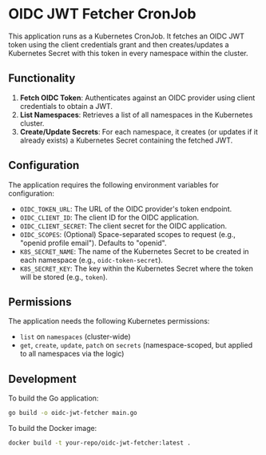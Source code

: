 # OIDC JWT Fetcher CronJob

This application runs as a Kubernetes CronJob. It fetches an OIDC JWT token using the client credentials grant and then creates/updates a Kubernetes Secret with this token in every namespace within the cluster.

## Functionality

1.  **Fetch OIDC Token**: Authenticates against an OIDC provider using client credentials to obtain a JWT.
2.  **List Namespaces**: Retrieves a list of all namespaces in the Kubernetes cluster.
3.  **Create/Update Secrets**: For each namespace, it creates (or updates if it already exists) a Kubernetes Secret containing the fetched JWT.

## Configuration

The application requires the following environment variables for configuration:

- `OIDC_TOKEN_URL`: The URL of the OIDC provider's token endpoint.
- `OIDC_CLIENT_ID`: The client ID for the OIDC application.
- `OIDC_CLIENT_SECRET`: The client secret for the OIDC application.
- `OIDC_SCOPES`: (Optional) Space-separated scopes to request (e.g., "openid profile email"). Defaults to "openid".
- `K8S_SECRET_NAME`: The name of the Kubernetes Secret to be created in each namespace (e.g., `oidc-token-secret`).
- `K8S_SECRET_KEY`: The key within the Kubernetes Secret where the token will be stored (e.g., `token`).

## Permissions

The application needs the following Kubernetes permissions:

- `list` on `namespaces` (cluster-wide)
- `get`, `create`, `update`, `patch` on `secrets` (namespace-scoped, but applied to all namespaces via the logic)

## Development

To build the Go application:
```bash
go build -o oidc-jwt-fetcher main.go
```

To build the Docker image:
```bash
docker build -t your-repo/oidc-jwt-fetcher:latest .
``` 
